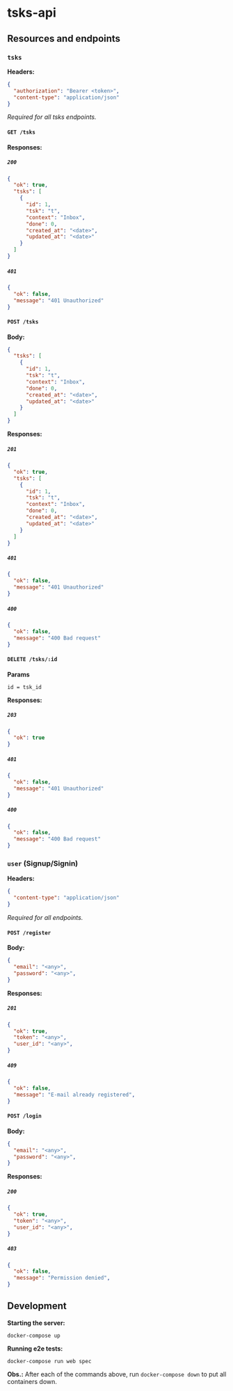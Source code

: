 # tsks-api

## Resources and endpoints

### `tsks`

**Headers:**

```json
{
  "authorization": "Bearer <token>",
  "content-type": "application/json"
}

```

_Required for all tsks endpoints._

#### `GET /tsks`

**Responses:**

##### `200`

```json
{
  "ok": true,
  "tsks": [
    {
      "id": 1,
      "tsk": "t",
      "context": "Inbox",
      "done": 0,
      "created_at": "<date>",
      "updated_at": "<date>"
    }
  ]
}
```

##### `401`

```json
{
  "ok": false,
  "message": "401 Unauthorized"
}
```

#### `POST /tsks`

**Body:**

```json
{
  "tsks": [
    {
      "id": 1,
      "tsk": "t",
      "context": "Inbox",
      "done": 0,
      "created_at": "<date>",
      "updated_at": "<date>"
    }
  ]
}
```

**Responses:**

##### `201`

```json
{
  "ok": true,
  "tsks": [
    {
      "id": 1,
      "tsk": "t",
      "context": "Inbox",
      "done": 0,
      "created_at": "<date>",
      "updated_at": "<date>"
    }
  ]
}
```

##### `401`

```json
{
  "ok": false,
  "message": "401 Unauthorized"
}
```

##### `400`

```json
{
  "ok": false,
  "message": "400 Bad request"
}
```

#### `DELETE /tsks/:id`

**Params**

```
id = tsk_id
```

**Responses:**

##### `203`

```json
{
  "ok": true
}
```

##### `401`

```json
{
  "ok": false,
  "message": "401 Unauthorized"
}
```

##### `400`

```json
{
  "ok": false,
  "message": "400 Bad request"
}
```

### `user` (Signup/Signin)

**Headers:**

```json
{
  "content-type": "application/json"
}
```

_Required for all endpoints._

#### `POST /register`

**Body:**

```json
{
  "email": "<any>",
  "password": "<any>",
}
```

**Responses:**

##### `201`

```json
{
  "ok": true,
  "token": "<any>",
  "user_id": "<any>",
}
```

##### `409`

```json
{
  "ok": false,
  "message": "E-mail already registered",
}
```

#### `POST /login`

**Body:**

```json
{
  "email": "<any>",
  "password": "<any>",
}
```

**Responses:**

##### `200`

```json
{
  "ok": true,
  "token": "<any>",
  "user_id": "<any>",
}
```

##### `403`

```json
{
  "ok": false,
  "message": "Permission denied",
}
```


## Development

**Starting the server:**

```
docker-compose up
```

**Running e2e tests:**

```
docker-compose run web spec
```

**Obs.:** After each of the commands above, run `docker-compose down` to put all containers down.
